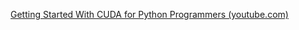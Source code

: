 [Getting Started With CUDA for Python Programmers (youtube.com)](https://www.youtube.com/watch?v=nOxKexn3iBo)

